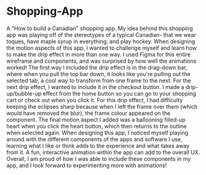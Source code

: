 # Shopping-App
A "How to build a Canadian" shopping app.
My idea behind this shopping app was playing off of the stereotypes of a typical Canadian- that we wear toques, have maple syrup in everything, and play hockey. When designing the motion aspects of this app, I wanted to challenge myself and learn how to make the drip effect in more than one way. I used Figma for this entire wireframe and components, and was surprised by how well the animations worked! The first way I included the drip effect is in the drag-down bar, where when you pull the top bar down, it looks like you're pulling out the selected tab, a cool way to transform from one frame to the next. For the next drip effect, I wanted to include it in the checkout button. I made a drip-up/bubble-up effect from the home button so you can go to your shopping cart or check out when you click it. For this drip effect, I had difficulty keeping the eclipses sharp because when I left the frame over them (which would have removed the blur), the frame colour appeared on the component. The final motion aspect I added was a ballooning filled-up heart when you click the heart button, which then returns to the outline when selected again. When designing this app, I noticed myself playing around with the different components of the apps and software I use, learning what I like or think adds to the experience and what takes away from it. A fun, interactive animation within the app can add to the overall UX. Overall, I am proud of how I was able to include these components in my app, and I look forward to experimenting more with animations!
